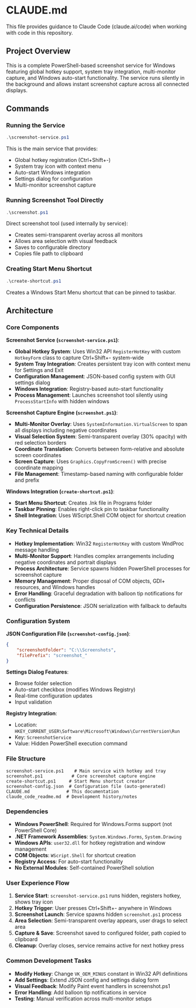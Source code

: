 # CLAUDE.md

This file provides guidance to Claude Code (claude.ai/code) when working with code in this repository.

## Project Overview

This is a complete PowerShell-based screenshot service for Windows featuring global hotkey support, system tray integration, multi-monitor capture, and Windows auto-start functionality. The service runs silently in the background and allows instant screenshot capture across all connected displays.

## Commands

### Running the Service
```powershell
.\screenshot-service.ps1
```

This is the main service that provides:
- Global hotkey registration (Ctrl+Shift+-)
- System tray icon with context menu
- Auto-start Windows integration
- Settings dialog for configuration
- Multi-monitor screenshot capture

### Running Screenshot Tool Directly
```powershell
.\screenshot.ps1
```

Direct screenshot tool (used internally by service):
- Creates semi-transparent overlay across all monitors
- Allows area selection with visual feedback
- Saves to configurable directory
- Copies file path to clipboard

### Creating Start Menu Shortcut
```powershell
.\create-shortcut.ps1
```

Creates a Windows Start Menu shortcut that can be pinned to taskbar.

## Architecture

### Core Components

**Screenshot Service (`screenshot-service.ps1`)**:
- **Global Hotkey System**: Uses Win32 API `RegisterHotKey` with custom `HotkeyForm` class to capture Ctrl+Shift+- system-wide
- **System Tray Integration**: Creates persistent tray icon with context menu for Settings and Exit
- **Configuration Management**: JSON-based config system with GUI settings dialog
- **Windows Integration**: Registry-based auto-start functionality
- **Process Management**: Launches screenshot tool silently using `ProcessStartInfo` with hidden windows

**Screenshot Capture Engine (`screenshot.ps1`)**:
- **Multi-Monitor Overlay**: Uses `SystemInformation.VirtualScreen` to span all displays including negative coordinates
- **Visual Selection System**: Semi-transparent overlay (30% opacity) with red selection borders
- **Coordinate Translation**: Converts between form-relative and absolute screen coordinates
- **Screen Capture**: Uses `Graphics.CopyFromScreen()` with precise coordinate mapping
- **File Management**: Timestamp-based naming with configurable folder and prefix

**Windows Integration (`create-shortcut.ps1`)**:
- **Start Menu Shortcut**: Creates .lnk file in Programs folder
- **Taskbar Pinning**: Enables right-click pin to taskbar functionality
- **Shell Integration**: Uses WScript.Shell COM object for shortcut creation

### Key Technical Details

- **Hotkey Implementation**: Win32 `RegisterHotKey` with custom WndProc message handling
- **Multi-Monitor Support**: Handles complex arrangements including negative coordinates and portrait displays
- **Process Architecture**: Service spawns hidden PowerShell processes for screenshot capture
- **Memory Management**: Proper disposal of COM objects, GDI+ resources, and Windows handles
- **Error Handling**: Graceful degradation with balloon tip notifications for conflicts
- **Configuration Persistence**: JSON serialization with fallback to defaults

### Configuration System

**JSON Configuration File (`screenshot-config.json`)**:
```json
{
    "screenshotFolder": "C:\\Screenshots",
    "filePrefix": "screenshot_"
}
```

**Settings Dialog Features**:
- Browse folder selection
- Auto-start checkbox (modifies Windows Registry)
- Real-time configuration updates
- Input validation

**Registry Integration**:
- Location: `HKEY_CURRENT_USER\Software\Microsoft\Windows\CurrentVersion\Run`
- Key: `ScreenshotService`
- Value: Hidden PowerShell execution command

### File Structure

```
screenshot-service.ps1    # Main service with hotkey and tray
screenshot.ps1           # Core screenshot capture engine
create-shortcut.ps1     # Start Menu shortcut creator
screenshot-config.json  # Configuration file (auto-generated)
CLAUDE.md              # This documentation
claude_code_readme.md  # Development history/notes
```

### Dependencies

- **Windows PowerShell**: Required for Windows.Forms support (not PowerShell Core)
- **.NET Framework Assemblies**: `System.Windows.Forms`, `System.Drawing`
- **Windows APIs**: `user32.dll` for hotkey registration and window management
- **COM Objects**: `WScript.Shell` for shortcut creation
- **Registry Access**: For auto-start functionality
- **No External Modules**: Self-contained PowerShell solution

### User Experience Flow

1. **Service Start**: `screenshot-service.ps1` runs hidden, registers hotkey, shows tray icon
2. **Hotkey Trigger**: User presses Ctrl+Shift+- anywhere in Windows
3. **Screenshot Launch**: Service spawns hidden `screenshot.ps1` process
4. **Area Selection**: Semi-transparent overlay appears, user drags to select area
5. **Capture & Save**: Screenshot saved to configured folder, path copied to clipboard
6. **Cleanup**: Overlay closes, service remains active for next hotkey press

### Common Development Tasks

- **Modify Hotkey**: Change `VK_OEM_MINUS` constant in Win32 API definitions
- **Add Settings**: Extend JSON config and settings dialog form
- **Visual Feedback**: Modify Paint event handlers in screenshot.ps1
- **Error Handling**: Add balloon tip notifications in service
- **Testing**: Manual verification across multi-monitor setups